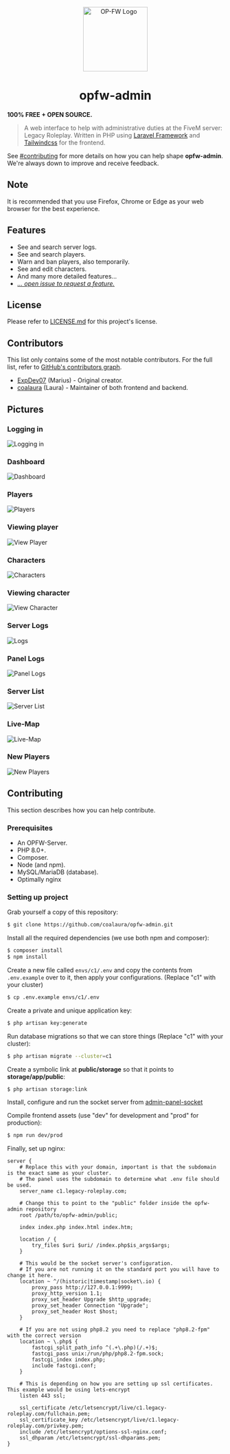 <p align="center">
    <a href="https://legacy-roleplay.com" target="blank">
        <img src="https://github.com/coalaura/opfw-admin/raw/master/.github/opfw-logo.png" height="150px" width="150px" alt="OP-FW Logo" />
    </a>
</p>

<h1 align="center">
    opfw-admin
</h1>

<strong>100% FREE + OPEN SOURCE.</strong>

> A web interface to help with administrative duties at the FiveM server: Legacy Roleplay. Written in PHP using [Laravel Framework](https://laravel.com/) and
> [Tailwindcss](https://tailwindcss.com) for the frontend.

See [#contributing](#Contributing) for more details on how you can help shape **opfw-admin**. We're always down to improve and receive feedback.

## Note

It is recommended that you use Firefox, Chrome or Edge as your web browser for the best experience.

## Features
* See and search server logs.
* See and search players.
* Warn and ban players, also temporarily.
* See and edit characters.
* And many more detailed features...
* [*... open issue to request a feature.*](https://github.com/coalaura/opfw-admin/issues/new/choose)

## License
Please refer to [LICENSE.md](https://github.com/coalaura/opfw-admin/blob/master/LICENSE.md) for this project's license.

## Contributors
This list only contains some of the most notable contributors. For the full list, refer to [GitHub's contributors graph](https://github.com/coalaura/opfw-admin/graphs/contributors).
* [ExpDev07](https://github.com/ExpDev07) (Marius) - Original creator.
* [coalaura](https://github.com/coalaura) (Laura) - Maintainer of both frontend and backend.

## Pictures

### Logging in
![Logging in](.github/screenshots/logging_in.PNG)

### Dashboard
![Dashboard](.github/screenshots/dashboard.PNG)

### Players
![Players](.github/screenshots/players.PNG)

### Viewing player
![View Player](.github/screenshots/player.PNG)

### Characters
![Characters](.github/screenshots/characters.PNG)

### Viewing character
![View Character](.github/screenshots/character.PNG)

### Server Logs
![Logs](.github/screenshots/logs.PNG)

### Panel Logs
![Panel Logs](.github/screenshots/panel_logs.PNG)

### Server List
![Server List](.github/screenshots/servers.PNG)

### Live-Map
![Live-Map](.github/screenshots/livemap.png)

### New Players
![New Players](.github/screenshots/new_players.png)

## Contributing
This section describes how you can help contribute.

### Prerequisites
* An OPFW-Server.
* PHP 8.0+.
* Composer.
* Node (and npm).
* MySQL/MariaDB (database).
* Optimally nginx

### Setting up project
Grab yourself a copy of this repository:
```bash
$ git clone https://github.com/coalaura/opfw-admin.git
```

Install all the required dependencies (we use both npm and composer):
```bash
$ composer install
$ npm install
```

Create a new file called ``envs/c1/.env`` and copy the contents from ``.env.example`` over to it, then apply your configurations. (Replace "c1" with your cluster)
```bash
$ cp .env.example envs/c1/.env
```

Create a private and unique application key:
```bash
$ php artisan key:generate
```

Run database migrations so that we can store things (Replace "c1" with your cluster):
```bash
$ php artisan migrate --cluster=c1
```

Create a symbolic link at **public/storage** so that it points to **storage/app/public**:
```bash
$ php artisan storage:link
```

Install, configure and run the socket server from [admin-panel-socket](https://github.com/coalaura/admin-panel-socket)

Compile frontend assets (use "dev" for development and "prod" for production):
```bash
$ npm run dev/prod
```

Finally, set up nginx:
```nginx
server {
    # Replace this with your domain, important is that the subdomain is the exact same as your cluster.
    # The panel uses the subdomain to determine what .env file should be used.
    server_name c1.legacy-roleplay.com;

    # Change this to point to the "public" folder inside the opfw-admin repository
    root /path/to/opfw-admin/public;

    index index.php index.html index.htm;

    location / {
        try_files $uri $uri/ /index.php$is_args$args;
    }

    # This would be the socket server's configuration.
    # If you are not running it on the standard port you will have to change it here.
    location ~ ^/(historic|timestamp|socket\.io) {
        proxy_pass http://127.0.0.1:9999;
        proxy_http_version 1.1;
        proxy_set_header Upgrade $http_upgrade;
        proxy_set_header Connection "Upgrade";
        proxy_set_header Host $host;
    }

    # If you are not using php8.2 you need to replace "php8.2-fpm" with the correct version
    location ~ \.php$ {
        fastcgi_split_path_info ^(.+\.php)(/.+)$;
        fastcgi_pass unix:/run/php/php8.2-fpm.sock;
        fastcgi_index index.php;
        include fastcgi.conf;
    }

    # This is depending on how you are setting up ssl certificates. This example would be using lets-encrypt
    listen 443 ssl;

    ssl_certificate /etc/letsencrypt/live/c1.legacy-roleplay.com/fullchain.pem;
    ssl_certificate_key /etc/letsencrypt/live/c1.legacy-roleplay.com/privkey.pem;
    include /etc/letsencrypt/options-ssl-nginx.conf;
    ssl_dhparam /etc/letsencrypt/ssl-dhparams.pem;
}
```
